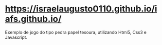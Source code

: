 # https://israelaugusto0110.github.io/iafs.github.io/

Exemplo de jogo do tipo pedra papel tesoura, utilizando Html5, Css3 e Javascript.

